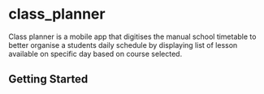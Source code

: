 # class_planner

Class planner is a mobile app that digitises the manual school timetable to better organise a students daily schedule by displaying list of lesson available on specific day based on course selected.  

## Getting Started

